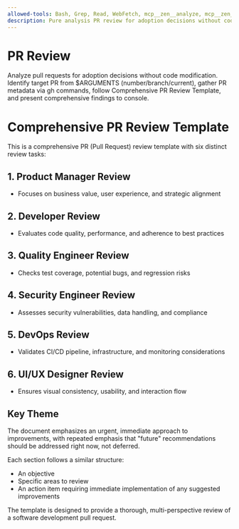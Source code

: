```yaml
---
allowed-tools: Bash, Grep, Read, WebFetch, mcp__zen__analyze, mcp__zen__codereview
description: Pure analysis PR review for adoption decisions without code modification
---
```


# PR Review

Analyze pull requests for adoption decisions without code modification. Identify target PR from $ARGUMENTS (number/branch/current), gather PR metadata via gh commands, follow Comprehensive PR Review Template, and present comprehensive findings to console.

# Comprehensive PR Review Template

This is a comprehensive PR (Pull Request) review template with six distinct review tasks:

## 1. Product Manager Review
- Focuses on business value, user experience, and strategic alignment

## 2. Developer Review
- Evaluates code quality, performance, and adherence to best practices

## 3. Quality Engineer Review
- Checks test coverage, potential bugs, and regression risks

## 4. Security Engineer Review
- Assesses security vulnerabilities, data handling, and compliance

## 5. DevOps Review
- Validates CI/CD pipeline, infrastructure, and monitoring considerations

## 6. UI/UX Designer Review
- Ensures visual consistency, usability, and interaction flow

## Key Theme
The document emphasizes an urgent, immediate approach to improvements, with repeated emphasis that "future" recommendations should be addressed right now, not deferred.

Each section follows a similar structure:
- An objective
- Specific areas to review
- An action item requiring immediate implementation of any suggested improvements

The template is designed to provide a thorough, multi-perspective review of a software development pull request.